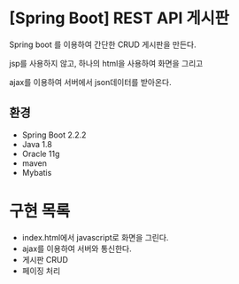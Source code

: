 # [Spring Boot] REST API 게시판

Spring boot 를 이용하여 간단한 CRUD 게시판을 만든다.

jsp를 사용하지 않고, 하나의 html을 사용하여 화면을 그리고

ajax를 이용하여 서버에서 json데이터를 받아온다.

## 환경
- Spring Boot 2.2.2
- Java 1.8
- Oracle 11g
- maven
- Mybatis

# 구현 목록
- index.html에서 javascript로 화면을 그린다.
- ajax를 이용하여 서버와 통신한다.
- 게시판 CRUD
- 페이징 처리



